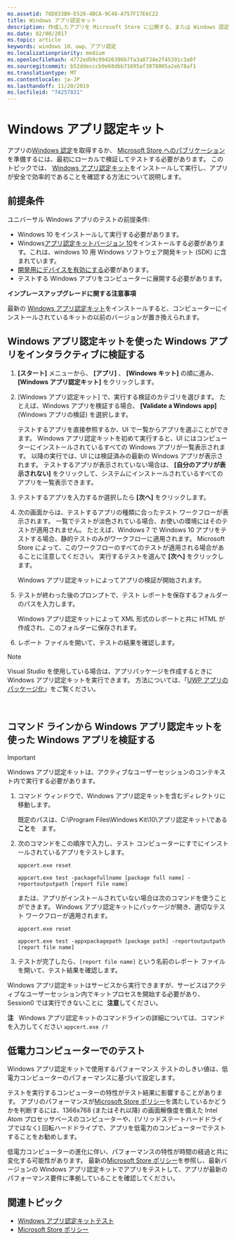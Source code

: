 ```yaml
---
ms.assetid: 78D833B9-E528-4BCA-9C48-A757F17E6C22
title: Windows アプリ認定キット
description: 作成したアプリを Microsoft Store に公開する、または Windows 認定を受ける最善の方法は、認定のためにアプリを提出する前に、ローカルでアプリの検証とテストを行うことです。 このトピックでは、Windows アプリ認定キットのインストール方法と実行方法について説明します。
ms.date: 02/08/2017
ms.topic: article
keywords: windows 10、uwp、アプリ認定
ms.localizationpriority: medium
ms.openlocfilehash: 4772edb9c99426396b7fa3a8734e2f45391c3a0f
ms.sourcegitcommit: b52ddecccb9e68dbb71695af3078005a2eb78af1
ms.translationtype: MT
ms.contentlocale: ja-JP
ms.lasthandoff: 11/20/2019
ms.locfileid: "74257831"
---
```

# <a name="windows-app-certification-kit"></a>Windows アプリ認定キット



アプリの[Windows 認定](https://msdn.microsoft.com/windows/desktop/jj134964.aspx)を取得するか、 [Microsoft Store へのパブリケーション](https://docs.microsoft.com/windows/uwp/publish/app-submissions)を準備するには、最初にローカルで検証してテストする必要があります。 このトピックでは、 [Windows アプリ認定キット](https://msdn.microsoft.com/en-US/windows/apps/bg127575)をインストールして実行し、アプリが安全で効率的であることを確認する方法について説明します。

## <a name="prerequisites"></a>前提条件

ユニバーサル Windows アプリのテストの前提条件:

-   Windows 10 をインストールして実行する必要があります。
-   Windows[アプリ認定キットバージョン 10]( https://go.microsoft.com/fwlink/p/?LinkID=309666)をインストールする必要があります。これは、windows 10 用 Windows ソフトウェア開発キット (SDK) に含まれています。
-   [開発用にデバイスを有効にする](https://docs.microsoft.com/windows/uwp/get-started/enable-your-device-for-development)必要があります。
-   テストする Windows アプリをコンピューターに展開する必要があります。

**インプレースアップグレードに関する注意事項**

最新の [Windows アプリ認定キット]( https://go.microsoft.com/fwlink/p/?LinkID=309666)をインストールすると、コンピューターにインストールされているキットの以前のバージョンが置き換えられます。

## <a name="validate-your-windows-app-using-the-windows-app-certification-kit-interactively"></a>Windows アプリ認定キットを使った Windows アプリをインタラクティブに検証する

1.  **[スタート]** メニューから、 **[アプリ]** 、 **[Windows キット]** の順に進み、 **[Windows アプリ認定キット]** をクリックします。

2.  [Windows アプリ認定キット] で、実行する検証のカテゴリを選びます。 たとえば、Windows アプリを検証する場合、 **[Validate a Windows app]** (Windows アプリの検証) を選択します。

    テストするアプリを直接参照するか、UI で一覧からアプリを選ぶことができます。 Windows アプリ認定キットを初めて実行すると、UI にはコンピューターにインストールされているすべての Windows アプリが一覧表示されます。 以降の実行では、UI には検証済みの最新の Windows アプリが表示されます。 テストするアプリが表示されていない場合は、 **[自分のアプリが表示されない]** をクリックして、システムにインストールされているすべてのアプリを一覧表示できます。

3.  テストするアプリを入力するか選択したら **[次へ]** をクリックします。

4.  次の画面からは、テストするアプリの種類に合ったテスト ワークフローが表示されます。 一覧でテストが淡色されている場合、お使いの環境にはそのテストが適用されません。 たとえば、Windows 7 で Windows 10 アプリをテストする場合、静的テストのみがワークフローに適用されます。 Microsoft Store によって、このワークフローのすべてのテストが適用される場合があることに注意してください。 実行するテストを選んで **[次へ]** をクリックします。

    Windows アプリ認定キットによってアプリの検証が開始されます。

5.  テストが終わった後のプロンプトで、テスト レポートを保存するフォルダーのパスを入力します。

    Windows アプリ認定キットによって XML 形式のレポートと共に HTML が作成され、このフォルダーに保存されます。

6.  レポート ファイルを開いて、テストの結果を確認します。

> [!NOTE]
> Visual Studio を使用している場合は、アプリパッケージを作成するときに Windows アプリ認定キットを実行できます。 方法については、「[UWP アプリのパッケージ化](/windows/msix/package/packaging-uwp-apps)」をご覧ください。

 

## <a name="validate-your-windows-app-using-the-windows-app-certification-kit-from-a-command-line"></a>コマンド ラインから Windows アプリ認定キットを使った Windows アプリを検証する

> [!IMPORTANT]
> Windows アプリ認定キットは、アクティブなユーザーセッションのコンテキスト内で実行する必要があります。

1.  コマンド ウィンドウで、Windows アプリ認定キットを含むディレクトリに移動します。

    既定のパスは、C:\\Program Files\\Windows Kit\\10\\アプリ認定キット\\である**こと**を   ます。

2.  次のコマンドをこの順序で入力し、テスト コンピューターにすでにインストールされているアプリをテストします。

    `appcert.exe reset`

    `appcert.exe test -packagefullname [package full name] -reportoutputpath [report file name]`

    または、アプリがインストールされていない場合は次のコマンドを使うことができます。 Windows アプリ認定キットにパッケージが開き、適切なテスト ワークフローが適用されます。

    `appcert.exe reset`

    `appcert.exe test -appxpackagepath [package path] -reportoutputpath [report file name]`

3.  テストが完了したら、`[report file name]` という名前のレポート ファイルを開いて、テスト結果を確認します。

Windows アプリ認定キットはサービスから実行できますが、サービスはアクティブなユーザーセッション内でキットプロセスを開始する必要があり、Session0 では実行できないことに  **注意**してください。

**注**   Windows アプリ認定キットのコマンドラインの詳細については、コマンドを入力してください `appcert.exe /?`

## <a name="testing-with-a-low-power-computer"></a>低電力コンピューターでのテスト

Windows アプリ認定キットで使用するパフォーマンス テストのしきい値は、低電力コンピューターのパフォーマンスに基づいて設定します。

テストを実行するコンピューターの特性がテスト結果に影響することがあります。 アプリのパフォーマンスが[Microsoft Store ポリシー](https://docs.microsoft.com/legal/windows/agreements/store-policies)を満たしているかどうかを判断するには、1366x768 (またはそれ以降) の画面解像度を備えた Intel Atom プロセッサベースのコンピューターや、(ソリッドステートハードドライブではなく) 回転ハードドライブで、アプリを低電力のコンピューターでテストすることをお勧めします。

低電力コンピューターの進化に伴い、パフォーマンスの特性が時間の経過と共に変化する可能性があります。 最新の[Microsoft Store ポリシー](https://docs.microsoft.com/legal/windows/agreements/store-policies)を参照し、最新バージョンの Windows アプリ認定キットでアプリをテストして、アプリが最新のパフォーマンス要件に準拠していることを確認してください。

## <a name="related-topics"></a>関連トピック

* [Windows アプリ認定キットテスト](windows-app-certification-kit-tests.md)
* [Microsoft Store ポリシー](https://docs.microsoft.com/legal/windows/agreements/store-policies)
 

 




